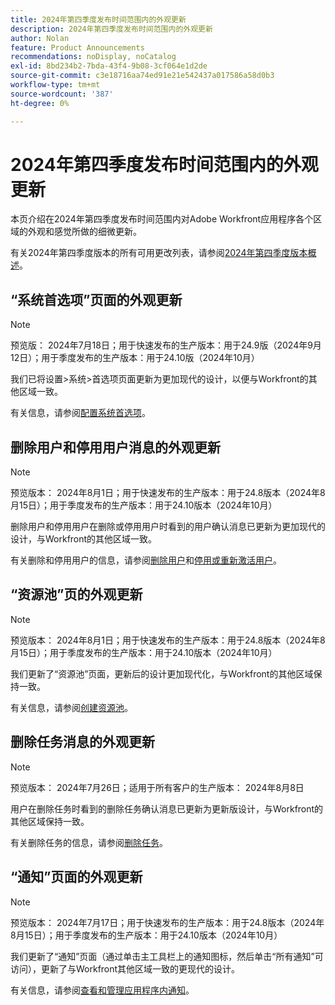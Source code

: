 ```yaml
---
title: 2024年第四季度发布时间范围内的外观更新
description: 2024年第四季度发布时间范围内的外观更新
author: Nolan
feature: Product Announcements
recommendations: noDisplay, noCatalog
exl-id: 8bd234b2-7bda-43f4-9b08-3cf064e1d2de
source-git-commit: c3e18716aa74ed91e21e542437a017586a58d0b3
workflow-type: tm+mt
source-wordcount: '387'
ht-degree: 0%

---
```


# 2024年第四季度发布时间范围内的外观更新

本页介绍在2024年第四季度发布时间范围内对Adobe Workfront应用程序各个区域的外观和感觉所做的细微更新。

有关2024年第四季度版本的所有可用更改列表，请参阅[2024年第四季度版本概述](/help/quicksilver/product-announcements/product-releases/24-q4-release-activity/24-q4-release-overview.md)。

## “系统首选项”页面的外观更新

>[!NOTE]
>
>预览版： 2024年7月18日；用于快速发布的生产版本：用于24.9版（2024年9月12日）；用于季度发布的生产版本：用于24.10版（2024年10月）

我们已将设置>系统>首选项页面更新为更加现代的设计，以便与Workfront的其他区域一致。

有关信息，请参阅[配置系统首选项](/help/quicksilver/administration-and-setup/manage-workfront/security/configure-security-preferences.md)。

## 删除用户和停用用户消息的外观更新

>[!NOTE]
>
>预览版本： 2024年8月1日；用于快速发布的生产版本：用于24.8版本（2024年8月15日）；用于季度发布的生产版本：用于24.10版本（2024年10月）

删除用户和停用用户在删除或停用用户时看到的用户确认消息已更新为更加现代的设计，与Workfront的其他区域一致。

有关删除和停用用户的信息，请参阅[删除用户](/help/quicksilver/administration-and-setup/add-users/create-and-manage-users/delete-a-user.md)和[停用或重新激活用户](/help/quicksilver/administration-and-setup/add-users/create-and-manage-users/deactivate-a-user.md)。

## “资源池”页的外观更新

>[!NOTE]
>
>预览版本： 2024年8月1日；用于快速发布的生产版本：用于24.8版本（2024年8月15日）；用于季度发布的生产版本：用于24.10版本（2024年10月）

我们更新了“资源池”页面，更新后的设计更加现代化，与Workfront的其他区域保持一致。

有关信息，请参阅[创建资源池](/help/quicksilver/resource-mgmt/resource-planning/resource-pools/create-resource-pools.md)。

## 删除任务消息的外观更新

>[!NOTE]
>
>预览版本： 2024年7月26日；适用于所有客户的生产版本： 2024年8月8日

用户在删除任务时看到的删除任务确认消息已更新为更新版设计，与Workfront的其他区域保持一致。

有关删除任务的信息，请参阅[删除任务](/help/quicksilver/manage-work/tasks/manage-tasks/delete-tasks.md)。

## “通知”页面的外观更新

>[!NOTE]
>
>预览版本： 2024年7月17日；用于快速发布的生产版本：用于24.8版本（2024年8月15日）；用于季度发布的生产版本：用于24.10版本（2024年10月）

我们更新了“通知”页面（通过单击主工具栏上的通知图标，然后单击“所有通知”可访问），更新了与Workfront其他区域一致的更现代的设计。

有关信息，请参阅[查看和管理应用程序内通知](/help/quicksilver/workfront-basics/using-notifications/view-and-manage-in-app-notifications.md)。
